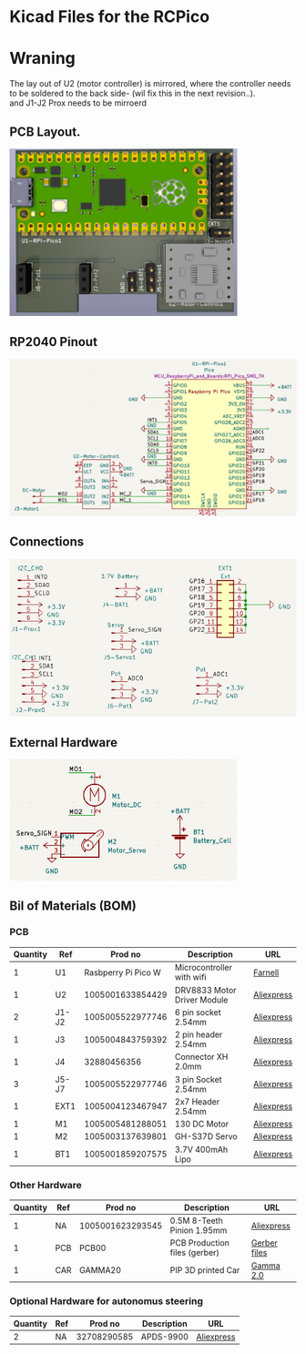 # Kicad Files for the RCPico
# Wraning
The lay out of U2 (motor controller) is mirrored, where the controller needs to be soldered to the back side- (wil fix this in the next revision..).<br>
and J1-J2 Prox needs to be mirroerd

 
## PCB Layout. 
<img src="../images/PCB_Overview.png" width="400">
 
 
## RP2040 Pinout 
<img src="../images/Pico_Pinout.png" width="700">

## Connections

<img src="../images/connector_sch.png" width="550">


## External Hardware

<img src="../images/sch_ext_comp.png" width="400">

## Bil of Materials (BOM)
### PCB

| Quantity | Ref   | Prod no             | Description                 | URL                                                        |
|----------|-------|---------------------|-----------------------------|------------------------------------------------------------|
| 1        | U1    | Rasbperry Pi Pico W | Microcontroller with wifi   |  [Farnell](https://no.farnell.com/raspberry-pi/raspberry-pi-pico-w/raspberry-pi-board-arm-cortex/dp/3996082?ost=rasbperry+pi+pico+w&autoc=raspberry+pi+pico+w)   |
| 1        | U2    | 1005001633854429    | DRV8833 Motor Driver Module | [Aliexpress](https://www.aliexpress.com/item/1005001633854429.html)  |
| 2        | J1-J2 | 1005005522977746    | 6 pin socket 2.54mm         | [Aliexpress](https://www.aliexpress.com/item/1005005522977746.html)  |
| 1        | J3    | 1005004843759392    | 2 pin header 2.54mm         | [Aliexpress](https://www.aliexpress.com/item/1005004843759392.html)  |
| 1        | J4    | 32880456356         | Connector XH 2.0mm          | [Aliexpress](https://www.aliexpress.com/item/32880456356.html)       |
| 3        | J5-J7 | 1005005522977746    | 3 pin Socket 2.54mm         | [Aliexpress](https://www.aliexpress.com/item/1005005522977746.html)  |
| 1        | EXT1  | 1005004123467947    | 2x7 Header 2.54mm           | [Aliexpress](https://www.aliexpress.com/item/1005004123467947.html)  |
| 1        |  M1   | 1005005481288051    | 130 DC Motor                | [Aliexpress](https://www.aliexpress.com/item/1005005481288051.html)  |
| 1        |  M2   | 1005003137639801    | GH-S37D Servo               | [Aliexpress](https://www.aliexpress.com/item/1005003137639801.html)  |
| 1        |  BT1  | 1005001859207575    | 3.7V 400mAh Lipo            | [Aliexpress](https://www.aliexpress.com/item/1005001859207575.html)  |

### Other Hardware 

| Quantity | Ref   | Prod no             | Description                  | URL                                                        |
|----------|--------|---------------------|-----------------------------|------------------------------------------------------------|
| 1        |  NA    | 1005001623293545    | 0.5M 8-Teeth Pinion 1.95mm    |  [Aliexpress](https://www.aliexpress.com/item/1005001623293545.html)   |
| 1        | PCB    | PCB00               | PCB Production files (gerber) |  [Gerber files](https://github.com/rlangoy/RCPico/raw/main/KicadV7/gerber/gemma20Pico.zip "Gerber files")
| 1        | CAR    | GAMMA20             | PIP 3D printed Car            |  [Gamma 2.0](https://cults3d.com/en/3d-model/gadget/gamma-2-demo)     |


### Optional Hardware for autonomus steering

| Quantity | Ref   | Prod no             | Description                | URL                                                         |
|----------|-------|---------------------|-----------------------------|------------------------------------------------------------|
| 2        |  NA    | 32708290585        |  APDS-9900                  |  [Aliexpress](https://www.aliexpress.com/item/32708290585.html)       |


 


